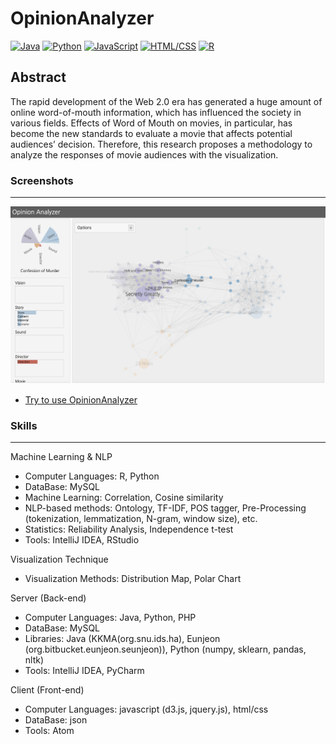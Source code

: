 # OpinionAnalyzer

<!--[![Java](https://img.shields.io/badge/Java-Used-red.svg)](https://shields.io/#/) [![Python](https://img.shields.io/badge/Python-Used-blue.svg)](https://shields.io/#/) [![PHP](https://img.shields.io/badge/PHP-Used-lightgrey.svg)](https://shields.io/#/) [![JavaScript](https://img.shields.io/badge/JavaScript-Used-brightgreen.svg)](https://shields.io/#/) [![SQL](https://img.shields.io/badge/SQL-Used-9cf.svg)](https://shields.io/#/) [![HTML/CSS](https://img.shields.io/badge/HTML%2FCSS-Used-yellow.svg)](https://shields.io/#/) [![R](https://img.shields.io/badge/R-Used-blueviolet.svg)](https://shields.io/#/)-->
[![Java](https://img.shields.io/badge/Java-Used-red.svg)](https://shields.io/#/) [![Python](https://img.shields.io/badge/Python-Used-blue.svg)](https://shields.io/#/) [![JavaScript](https://img.shields.io/badge/JavaScript-Used-brightgreen.svg)](https://shields.io/#/) [![HTML/CSS](https://img.shields.io/badge/HTML%2FCSS-Used-yellow.svg)](https://shields.io/#/) [![R](https://img.shields.io/badge/R-Used-blueviolet.svg)](https://shields.io/#/)

## Abstract
The rapid development of the Web 2.0 era has generated a huge amount of online word-of-mouth information, which has influenced the society in various fields. Effects of Word of Mouth on movies, in particular, has become the new standards to evaluate a movie that affects potential audiences’ decision. Therefore, this research proposes a methodology to analyze the responses of movie audiences with the visualization.

### Screenshots
-----------
<div>
  <a target="_blank" rel="noopener noreferrer" href="https://seongmin-mun.github.io/VisualSystem/Collaborator/OpinionAnalyzer/movies_pie.html"><img src="../Screenshot/OpinionAnalyzer.png" style="max-width:100%;"></a>
</div>

- [Try to use OpinionAnalyzer](https://seongmin-mun.github.io/VisualSystem/Collaborator/OpinionAnalyzer/movies_pie.html)

### Skills
-------
Machine Learning & NLP

- Computer Languages: R, Python
- DataBase: MySQL
- Machine Learning: Correlation, Cosine similarity
- NLP-based methods: Ontology, TF-IDF, POS tagger, Pre-Processing (tokenization, lemmatization, N-gram, window size), etc.
- Statistics: Reliability Analysis, Independence t-test
- Tools: IntelliJ IDEA, RStudio

Visualization Technique

- Visualization Methods: Distribution Map, Polar Chart

Server (Back-end)

- Computer Languages: Java, Python, PHP
- DataBase: MySQL
- Libraries: Java (KKMA(org.snu.ids.ha), Eunjeon (org.bitbucket.eunjeon.seunjeon)), Python (numpy, sklearn, pandas, nltk)
- Tools: IntelliJ IDEA, PyCharm

Client (Front-end)

- Computer Languages: javascript (d3.js, jquery.js), html/css
- DataBase: json
- Tools: Atom

